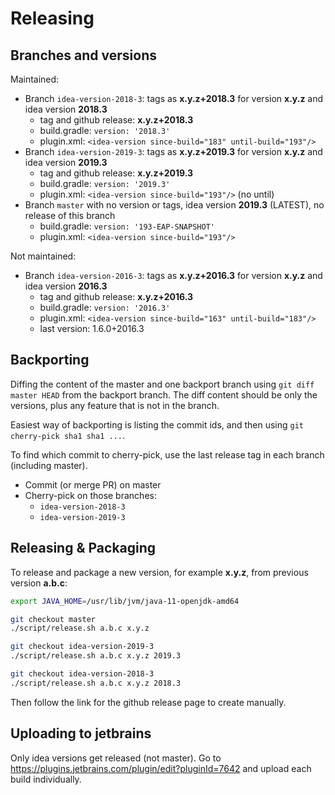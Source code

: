 # Releasing

## Branches and versions

Maintained:

- Branch `idea-version-2018-3`: tags as **x.y.z+2018.3** for version **x.y.z** and idea version **2018.3**
    - tag and github release: **x.y.z+2018.3**
    - build.gradle: `version: '2018.3'`
    - plugin.xml: `<idea-version since-build="183" until-build="193"/>`
- Branch `idea-version-2019-3`: tags as **x.y.z+2019.3** for version **x.y.z** and idea version **2019.3**
    - tag and github release: **x.y.z+2019.3**
    - build.gradle: `version: '2019.3'`
    - plugin.xml: `<idea-version since-build="193"/>` (no until)
- Branch `master` with no version or tags, idea version **2019.3** (LATEST), no release of this branch
    - build.gradle: `version: '193-EAP-SNAPSHOT'`
    - plugin.xml: `<idea-version since-build="193"/>`

Not maintained:

- Branch `idea-version-2016-3`: tags as **x.y.z+2016.3** for version **x.y.z** and idea version **2016.3**
    - tag and github release: **x.y.z+2016.3**
    - build.gradle: `version: '2016.3'`
    - plugin.xml: `<idea-version since-build="163" until-build="183"/>`
    - last version: 1.6.0+2016.3

## Backporting

Diffing the content of the master and one backport branch using `git diff master HEAD` from the backport branch.  The diff content should be only the versions, plus any feature that is not in the branch.

Easiest way of backporting is listing the commit ids, and then using `git cherry-pick sha1 sha1 ...`.

To find which commit to cherry-pick, use the last release tag in each branch (including master).

- Commit (or merge PR) on master
- Cherry-pick on those branches:
    - `idea-version-2018-3`
    - `idea-version-2019-3`

## Releasing & Packaging

To release and package a new version, for example **x.y.z**, from previous version **a.b.c**:

```bash
export JAVA_HOME=/usr/lib/jvm/java-11-openjdk-amd64

git checkout master
./script/release.sh a.b.c x.y.z

git checkout idea-version-2019-3
./script/release.sh a.b.c x.y.z 2019.3

git checkout idea-version-2018-3
./script/release.sh a.b.c x.y.z 2018.3
```

Then follow the link for the github release page to create manually.

## Uploading to jetbrains

Only idea versions get released (not master). Go to https://plugins.jetbrains.com/plugin/edit?pluginId=7642 and upload each build individually.

